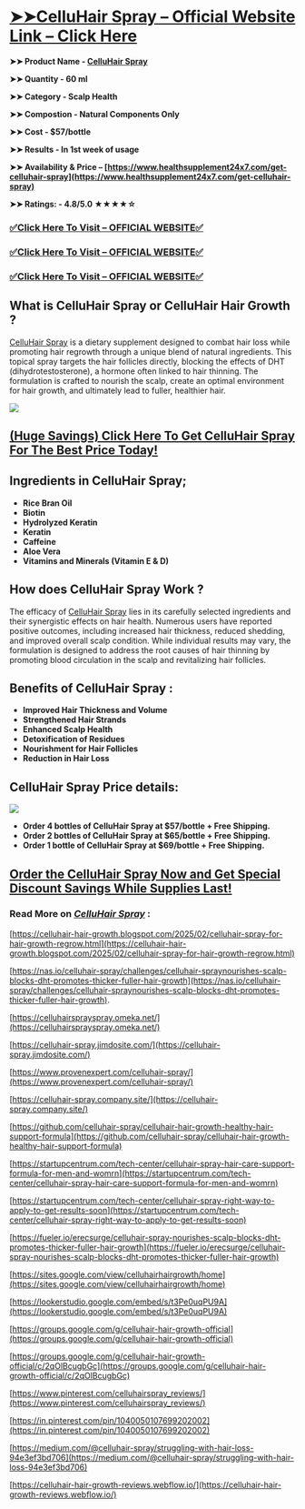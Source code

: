 # **[➤➤CelluHair Spray – Official Website Link – Click Here](https://www.healthsupplement24x7.com/get-celluhair-spray)**

**➤➤ Product Name - [CelluHair Spray](https://www.healthsupplement24x7.com/get-celluhair-spray)**

**➤➤ Quantity - 60 ml**

**➤➤ Category - Scalp Health**

**➤➤ Compostion - Natural Components Only**

**➤➤ Cost - $57/bottle**

**➤➤ Results - In 1st week of usage**

**➤➤ Availability & Price – [https://www.healthsupplement24x7.com/get-celluhair-spray](https://www.healthsupplement24x7.com/get-celluhair-spray)**

**➤➤ Ratings: - 4.8/5.0 ★★★★☆**

### [✅**Click Here To Visit – OFFICIAL WEBSITE**✅](https://www.healthsupplement24x7.com/get-celluhair-spray)

### [✅**Click Here To Visit – OFFICIAL WEBSITE**✅](https://www.healthsupplement24x7.com/get-celluhair-spray)

### [✅**Click Here To Visit – OFFICIAL WEBSITE**✅](https://www.healthsupplement24x7.com/get-celluhair-spray)

## **What is CelluHair Spray or CelluHair Hair Growth ?**

[CelluHair Spray](https://nas.io/celluhair-spray/challenges/celluhair-spraynourishes-scalp-blocks-dht-promotes-thicker-fuller-hair-growth.) is a dietary supplement designed to combat hair loss while promoting hair regrowth through a unique blend of natural ingredients. This topical spray targets the hair follicles directly, blocking the effects of DHT (dihydrotestosterone), a hormone often linked to hair thinning. The formulation is crafted to nourish the scalp, create an optimal environment for hair growth, and ultimately lead to fuller, healthier hair.

[![](https://blogger.googleusercontent.com/img/b/R29vZ2xl/AVvXsEgq-BPsseOYgS7D8GQPUE2brLA6lt6dJth5-aqS-HUkVRFWdOZpjJYut-YMX6swu5kpt0kZDAn-pDEEZTWRBqUJbQRSxOK_m0_MQIu5_9skE1fxd5KbuwzQfjiYyW57EBhgwFRQv1fuOwVQlA5jFiNZruy3v2eR6_rsul0ZBVZwCGETNOm9uGNB1ahyphenhyphenOGo/w640-h352/CelluHair%20Spray%201.png)](https://www.healthsupplement24x7.com/get-celluhair-spray)

## **[(Huge Savings) Click Here To Get CelluHair Spray For The Best Price Today!](https://www.healthsupplement24x7.com/get-celluhair-spray)**

## **Ingredients in CelluHair Spray**;

- **Rice Bran Oil**
- **Biotin**
- **Hydrolyzed Keratin**
- **Keratin**
- **Caffeine**
- **Aloe Vera**
- **Vitamins and Minerals (Vitamin E & D)**

## **How does CelluHair Spray Work ?**

The efficacy of [CelluHair Spray](https://colab.research.google.com/drive/1BEkcgIbcWp2dSWcL8kbPcZIdESW1f2Ep) lies in its carefully selected ingredients and their synergistic effects on hair health. Numerous users have reported positive outcomes, including increased hair thickness, reduced shedding, and improved overall scalp condition. While individual results may vary, the formulation is designed to address the root causes of hair thinning by promoting blood circulation in the scalp and revitalizing hair follicles.

## **Benefits of CelluHair Spray :**

- **Improved Hair Thickness and Volume**
- **Strengthened Hair Strands**
- **Enhanced Scalp Health**
- **Detoxification of Residues**
- **Nourishment for Hair Follicles**
- **Reduction in Hair Loss**

## **CelluHair Spray Price details:**

**[![](https://blogger.googleusercontent.com/img/b/R29vZ2xl/AVvXsEhm02Y8R4axeW3-q2P3VnbxDB4mrTRdgKuWY70NqNQpO4ElKK-ivwaBNqqN8FNBy5GZ8UTwBR7TQffvoe84OHxeIo0FBGGWl9KbckFHBRnIp9XLFOrU0Fy7_69x5Cxcr1kKGeGzUPADpdiA6Ogom5DR_PdV0lZ4rH5jPRlpFdq7OoRqXoVuoYag-YO3_c4/w640-h500/CelluHair%20Spray%20price.png)](https://www.healthsupplement24x7.com/get-celluhair-spray)**

- **Order 4 bottles of CelluHair Spray at $57/bottle + Free Shipping.**
- **Order 2 bottles of CelluHair Spray at $65/bottle + Free Shipping.**
- **Order 1 bottle of CelluHair Spray at $69/bottle + Free Shipping.**

## **[Order the CelluHair Spray Now and Get Special Discount Savings While Supplies Last!](https://www.healthsupplement24x7.com/get-celluhair-spray)**

### **Read More on _[CelluHair Spray](https://www.healthsupplement24x7.com/get-celluhair-spray)_ :**

[https://celluhair-hair-growth.blogspot.com/2025/02/celluhair-spray-for-hair-growth-regrow.html](https://celluhair-hair-growth.blogspot.com/2025/02/celluhair-spray-for-hair-growth-regrow.html)

[https://nas.io/celluhair-spray/challenges/celluhair-spraynourishes-scalp-blocks-dht-promotes-thicker-fuller-hair-growth](https://nas.io/celluhair-spray/challenges/celluhair-spraynourishes-scalp-blocks-dht-promotes-thicker-fuller-hair-growth).

[https://celluhairsprayspray.omeka.net/](https://celluhairsprayspray.omeka.net/)

[https://celluhair-spray.jimdosite.com/](https://celluhair-spray.jimdosite.com/)

[https://www.provenexpert.com/celluhair-spray/](https://www.provenexpert.com/celluhair-spray/)

[https://celluhair-spray.company.site/](https://celluhair-spray.company.site/)

[https://github.com/celluhair-spray/celluhair-hair-growth-healthy-hair-support-formula](https://github.com/celluhair-spray/celluhair-hair-growth-healthy-hair-support-formula)

[https://startupcentrum.com/tech-center/celluhair-spray-hair-care-support-formula-for-men-and-womrn](https://startupcentrum.com/tech-center/celluhair-spray-hair-care-support-formula-for-men-and-womrn)

[https://startupcentrum.com/tech-center/celluhair-spray-right-way-to-apply-to-get-results-soon](https://startupcentrum.com/tech-center/celluhair-spray-right-way-to-apply-to-get-results-soon)

[https://fueler.io/erecsurge/celluhair-spray-nourishes-scalp-blocks-dht-promotes-thicker-fuller-hair-growth](https://fueler.io/erecsurge/celluhair-spray-nourishes-scalp-blocks-dht-promotes-thicker-fuller-hair-growth)

[https://sites.google.com/view/celluhairhairgrowth/home](https://sites.google.com/view/celluhairhairgrowth/home)

[https://lookerstudio.google.com/embed/s/t3Pe0uqPU9A](https://lookerstudio.google.com/embed/s/t3Pe0uqPU9A)

[https://groups.google.com/g/celluhair-hair-growth-official](https://groups.google.com/g/celluhair-hair-growth-official)

[https://groups.google.com/g/celluhair-hair-growth-official/c/2qOlBcugbGc](https://groups.google.com/g/celluhair-hair-growth-official/c/2qOlBcugbGc)

[https://www.pinterest.com/celluhairspray_reviews/](https://www.pinterest.com/celluhairspray_reviews/)

[https://in.pinterest.com/pin/1040050107699202002](https://in.pinterest.com/pin/1040050107699202002)

[https://medium.com/@celluhair-spray/struggling-with-hair-loss-94e3ef3bd706](https://medium.com/@celluhair-spray/struggling-with-hair-loss-94e3ef3bd706)

[https://celluhair-hair-growth-reviews.webflow.io/](https://celluhair-hair-growth-reviews.webflow.io/)
